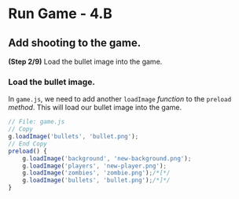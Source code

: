 # Run Game - 4.B

## Add shooting to the game.

**(Step 2/9)** Load the bullet image into the game.

### Load the bullet image.

In `game.js`, we need to add another `loadImage` _function_ to the `preload` _method_. This will load our bullet image into the game.

``` javascript
// File: game.js
// Copy
g.loadImage('bullets', 'bullet.png');
// End Copy
preload() {
	g.loadImage('background', 'new-background.png');
	g.loadImage('players', 'new-player.png');
	g.loadImage('zombies', 'zombie.png');/*[*/
	g.loadImage('bullets', 'bullet.png');/*]*/
}
```
